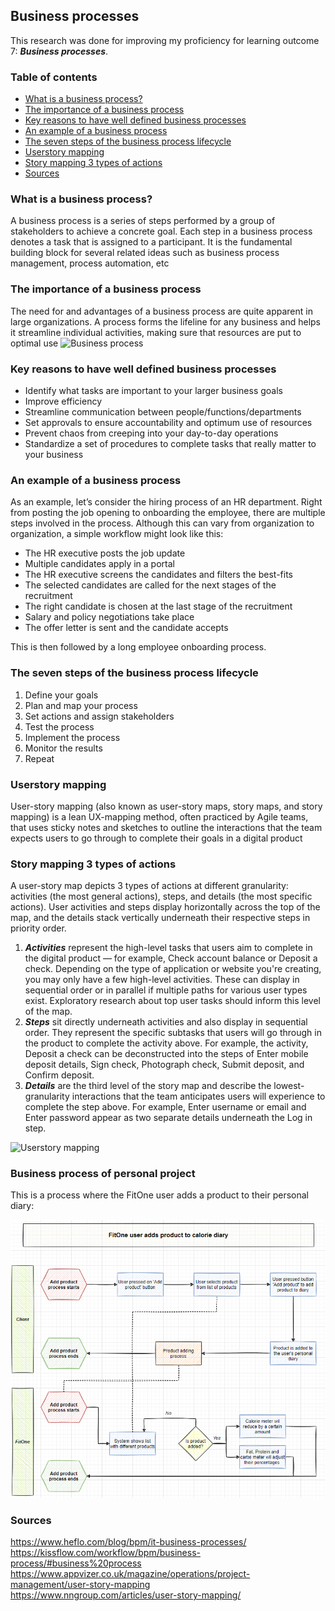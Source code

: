 ## Business processes
This research was done for improving my proficiency for learning outcome 7: ***Business processes***.

### Table of contents
* [What is a business process?](#what-is-a-business-process)
* [The importance of a business process](#the-importance-of-a-business-process)
* [Key reasons to have well defined business processes](#key-reasons-to-have-well-defined-business-processes)
* [An example of a business process](#an-example-of-a-business-process)
* [The seven steps of the business process lifecycle](#the-seven-steps-of-the-business-process-lifecycle)
* [Userstory mapping](#userstory-mapping)
* [Story mapping 3 types of actions](#story-mapping-3-types-of-actions)
* [Sources](#sources)

### What is a business process?
A business process is a series of steps performed by a group of stakeholders to achieve a concrete goal. Each step in a business process denotes a task that is assigned to a participant. It is the fundamental building block for several related ideas such as business process management, process automation, etc

### The importance of a business process
The need for and advantages of a business process are quite apparent in large organizations. A process forms the lifeline for any business and helps it streamline individual activities, making sure that resources are put to optimal use
![Business process](https://kissflow.com/hubfs/Kissflow%20Workflow%20Images/3-phases-of-business-process.png)

### Key reasons to have well defined business processes
* Identify what tasks are important to your larger business goals
* Improve efficiency
* Streamline communication between people/functions/departments
* Set approvals to ensure accountability and optimum use of resources
* Prevent chaos from creeping into your day-to-day operations
* Standardize a set of procedures to complete tasks that really matter to your business

### An example of a business process
As an example, let’s consider the hiring process of an HR department. Right from posting the job opening to onboarding the employee, there are multiple steps involved in the process. Although this can vary from organization to organization, a simple workflow might look like this:
* The HR executive posts the job update
* Multiple candidates apply in a portal
* The HR executive screens the candidates and filters the best-fits
* The selected candidates are called for the next stages of the recruitment
* The right candidate is chosen at the last stage of the recruitment
* Salary and policy negotiations take place
* The offer letter is sent and the candidate accepts

This is then followed by a long employee onboarding process.

### The seven steps of the business process lifecycle
1. Define your goals
2. Plan and map your process
3. Set actions and assign stakeholders
4. Test the process
5. Implement the process
6. Monitor the results
7. Repeat

### Userstory mapping
User-story mapping (also known as user-story maps, story maps, and story mapping) is a lean UX-mapping method, often practiced by Agile teams, that uses sticky notes and sketches to outline the interactions that the team expects users to go through to complete their goals in a digital product

### Story mapping 3 types of actions
A user-story map depicts 3 types of actions at different granularity: activities (the most general actions), steps, and details (the most specific actions). User activities and steps display horizontally across the top of the map, and the details stack vertically underneath their respective steps in priority order.

1. ***Activities*** represent the high-level tasks that users aim to complete in the digital product — for example, Check account balance or Deposit a check. Depending on the type of application or website you're creating, you may only have a few high-level activities. These can display in sequential order or in parallel if multiple paths for various user types exist. Exploratory research about top user tasks should inform this level of the map.
2. ***Steps*** sit directly underneath activities and also display in sequential order. They represent the specific subtasks that users will go through in the product to complete the activity above. For example, the activity, Deposit a check can be deconstructed into the steps of Enter mobile deposit details, Sign check, Photograph check, Submit deposit, and Confirm deposit.
3. ***Details*** are the third level of the story map and describe the lowest-granularity interactions that the team anticipates users will experience to complete the step above. For example, Enter username or email and Enter password appear as two separate details underneath the Log in step.

![Userstory mapping](https://www.datocms-assets.com/17507/1611084840-usermapping2.png?fit=max&fm=webp&q=60&w=736)

### Business process of personal project
This is a process where the FitOne user adds a product to their personal diary:

![Business process](https://github.com/Brummer98/Portfolio_BramvHout/blob/b6898b5475ad24a3a076a630548d814debfa6586/img/BP.png)

### Sources
https://www.heflo.com/blog/bpm/it-business-processes/ \
https://kissflow.com/workflow/bpm/business-process/#business%20process \
https://www.appvizer.co.uk/magazine/operations/project-management/user-story-mapping \
https://www.nngroup.com/articles/user-story-mapping/
